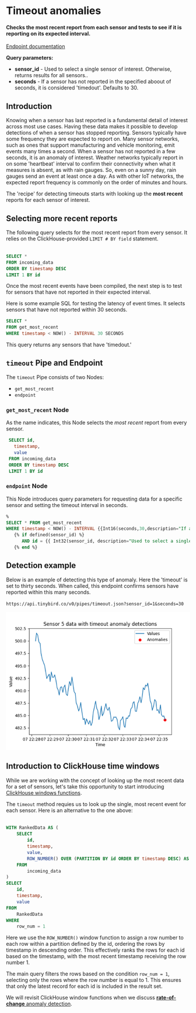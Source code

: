 # Timeout anomalies

#### Checks the most recent report from each sensor and tests to see if it is reporting on its expected interval.

[Endpoint documentation](https://api.tinybird.co/endpoint/t_f803a2aa360f486cb885333eaf93b016?token=p.eyJ1IjogIjJjOGIyYzQ2LTU4NzYtNGU5Mi1iNGJkLWMwNTliZDFhNzUwZSIsICJpZCI6ICJiZjYwZTgyZi1iNWFjLTRjMzgtODJkZS1iYzhjMmNiNTY4YWUiLCAiaG9zdCI6ICJldV9zaGFyZWQifQ.rXUC9lNg6Q4QKcbHL_OS73scKSuGzG6uCXG9qwBq8_s)

**Query parameters:**

* **sensor_id** - Used to select a single sensor of interest. Otherwise, returns results for all sensors.. 
* **seconds** - If a sensor has not reported in the specified aboout of seconds, it is considered 'timedout'. Defaults to 30.

## Introduction

Knowing when a sensor has last reported is a fundamental detail of interest across most use cases. Having these data makes it possible to develop detections of when a sensor has stopped reporting. Sensors typically have some frequency they are expected to report on. Many sensor networks, such as ones that support manufacturing and vehicle monitoring, emit events many times a second. When a sensor has not reported in a few seconds, it is an anomaly of interest. Weather networks typically report in on some 'heartbeat' interval to confirm their connectivity when what it measures is absent, as with rain gauges. So, even on a sunny day, rain gauges send an event at least once a day. As with other IoT networks, the expected report frequency is commonly on the order of minutes and hours. 

The 'recipe' for detecting timeouts starts with looking up the **most recent** reports for each sensor of interest. 

## Selecting more recent reports

The following query selects for the most recent report from every sensor. It relies on the ClickHouse-provided `LIMIT # BY field` statement. 

```sql

SELECT * 
FROM incoming_data
ORDER BY timestamp DESC
LIMIT 1 BY id

```

Once the most recent events have been compiled, the next step is to test for sensors that have not reported in their expected interval. 

Here is some example SQL for testing the latency of event times. It selects sensors that have not reported within 30 seconds. 

```sql
SELECT * 
FROM get_most_recent
WHERE timestamp < NOW() - INTERVAL 30 SECONDS
```

This query returns any sensors that have 'timedout.' 

## `timeout` Pipe and Endpoint

The `timeout` Pipe consists of two Nodes:
  * `get_most_recent` 
  * `endpoint` 

### `get_most_recent` Node

As the name indicates, this Node selects the *most recent* report from every sensor. 

```sql
 SELECT id, 
   timestamp, 
   value
 FROM incoming_data
 ORDER BY timestamp DESC 
 LIMIT 1 BY id
```

### `endpoint` Node

This Node introduces query parameters for requesting data for a specific sensor and setting the timeout interval in seconds. 

```sql
%
SELECT * FROM get_most_recent
WHERE timestamp < NOW() - INTERVAL {{Int16(seconds,30,description="If a sensor has not reported in the specified aboout of seconds, it is considered 'timedout'.")}} SECONDS
   {% if defined(sensor_id) %}               
      AND id = {{ Int32(sensor_id, description="Used to select a single sensor of interest. Optional.")}} 
   {% end %}  
```


## Detection example

Below is an example of detecting this type of anomaly. Here the 'timeout' is set to thirty seconds. When called, this endpoint confirms sensors have reported within this many seconds. 

`https://api.tinybird.co/v0/pipes/timeout.json?sensor_id=1&seconds=30`

![Timeout anomaly detected](../charts/sensor_5_anomaly_timeout.png)




## Introduction to ClickHouse time windows 

While we are working with the concept of looking up the most recent data for a set of sensors, let's take this opportunity to start introducing [ClickHouse windows functions](https://clickhouse.com/docs/en/sql-reference/window-functions). 

The `timeout` method requies us to look up the single, most recent event for each sensor. Here is an alternative to the one above:

```sql

WITH RankedData AS (
    SELECT
        id,
        timestamp,
        value,
        ROW_NUMBER() OVER (PARTITION BY id ORDER BY timestamp DESC) AS row_num
    FROM
        incoming_data
)
SELECT
    id,
    timestamp,
    value
FROM
    RankedData
WHERE
    row_num = 1

```

Here we use the `ROW_NUMBER()` window function to assign a row number to each row within a partition defined by the id, ordering the rows by timestamp in descending order. This effectively ranks the rows for each id based on the timestamp, with the most recent timestamp receiving the row number 1.

The main query filters the rows based on the condition `row_num = 1`, selecting only the rows where the row number is equal to 1. This ensures that only the latest record for each id is included in the result set.

We will revisit ClickHouse window functions when we discuss  [**rate-of-change** anomaly detection](rate-of-change.md). 



